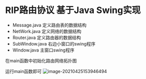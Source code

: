 #  RIP路由协议  基于Java Swing实现



- Message.java    定义路由表的数据结构
- NetWork.java    定义网络的数据结构
- Router.java         定义路由器的数据结构
- SubWindow.java   右边小窗口的swing程序
- Window.java   主窗口swing程序



在main函数中初始化路由网络拓扑图

运行main函数即可
![image-20210425153946494](C:\Users\Zzy\AppData\Roaming\Typora\typora-user-images\image-20210425153946494.png)
